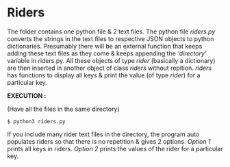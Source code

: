 # Riders
The folder contains one python file &amp; 2 text files.
The python file *riders.py* converts the strings in the text files to respective JSON objects to python dictionaries. Presumably there will be an external function that keeps adding these text files as they come & keeps appending the *'directory'* variable in riders.py. All these objects of type *rider* (basically a dictionary) are then inserted in another object of class *riders* without repition. *riders* has functions to display all keys & print the value (of type *rider*) for a particular key.

**EXECUTION :**

(Have all the files in the same directory)

    $ python3 riders.py

If you include many rider text files in the directory, the program auto populates riders so that there is no repetition & gives 2 options. *Option 1* prints all keys in riders. *Option 2* prints the values of the rider for a particular key.
